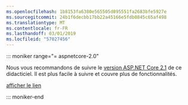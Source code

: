 ```yaml
---
ms.openlocfilehash: 1b8153fa6380e565505d895551fa2683bfe5927e
ms.sourcegitcommit: 24b1f6decbb17bb22a45166e5fdb0845c65af498
ms.translationtype: MT
ms.contentlocale: fr-FR
ms.lasthandoff: 03/01/2019
ms.locfileid: "57027456"
---
```

::: moniker range="= aspnetcore-2.0"

Nous vous recommandons de suivre le [version ASP.NET Core 2.1](xref:razor-pages-start?view=aspnetcore-2.1) de ce didacticiel. Il est plus facile à suivre et couvre plus de fonctionnalités.

 [afficher le lien](?view=aspnetcore-2.1)

::: moniker-end
